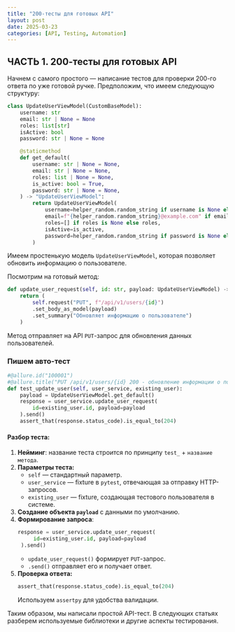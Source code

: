 ```yaml
---
title: "200-тесты для готовых API"
layout: post
date: 2025-03-23
categories: [API, Testing, Automation]
---
```


## ЧАСТЬ 1. 200-тесты для готовых API

Начнем с самого простого — написание тестов для проверки 200-го ответа по уже готовой ручке. Предположим, что имеем следующую структуру:

```python
class UpdateUserViewModel(CustomBaseModel):
    username: str
    email: str | None = None
    roles: list[str]
    isActive: bool
    password: str | None = None

    @staticmethod
    def get_default(
        username: str | None = None,
        email: str | None = None,
        roles: list | None = None,
        is_active: bool = True,
        password: str | None = None,
    ) -> "UpdateUserViewModel":
        return UpdateUserViewModel(
            username=helper_random.random_string if username is None else username,
            email=f"{helper_random.random_string}@example.com" if email is None else email,
            roles=[] if roles is None else roles,
            isActive=is_active,
            password=helper_random.random_string if password is None else password,
        )
```

Имеем простенькую модель `UpdateUserViewModel`, которая позволяет обновить информацию о пользователе.

Посмотрим на готовый метод:

```python
def update_user_request(self, id: str, payload: UpdateUserViewModel) -> HttpRequest:
    return (
        self.request("PUT", f"/api/v1/users/{id}")
        .set_body_as_model(payload)
        .set_summary("Обновляет информацию о пользователе")
    )
```

Метод отправляет на API `PUT`-запрос для обновления данных пользователей.

### Пишем авто-тест

```python
#@allure.id("100001")
#@allure.title("PUT /api/v1/users/{id} 200 - обновление информации о пользователе")
def test_update_user(self, user_service, existing_user):
    payload = UpdateUserViewModel.get_default()
    response = user_service.update_user_request(
        id=existing_user.id, payload=payload
    ).send()
    assert_that(response.status_code).is_equal_to(204)
```

#### Разбор теста:

1. **Нейминг**: название теста строится по принципу `test_` + `название метода`.
2. **Параметры теста:**
   - `self` — стандартный параметр.
   - `user_service` — fixture в `pytest`, отвечающая за отправку HTTP-запросов.
   - `existing_user` — fixture, создающая тестового пользователя в системе.
3. **Создание объекта `payload`** с данными по умолчанию.
4. **Формирование запроса**:
   ```python
   response = user_service.update_user_request(
        id=existing_user.id, payload=payload
    ).send()
   ```
   - `update_user_request()` формирует `PUT`-запрос.
   - `.send()` отправляет его и получает ответ.
5. **Проверка ответа:**
   ```python
   assert_that(response.status_code).is_equal_to(204)
   ```
   Используем `assertpy` для удобства валидации.

Таким образом, мы написали простой API-тест. В следующих статьях разберем используемые библиотеки и другие аспекты тестирования.


